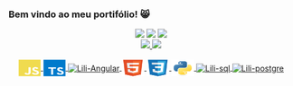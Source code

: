 
### Bem vindo ao meu portifólio! 😸

<div align="center">
  <a href="https://www.instagram.com/marqs_lih/" target="_blank"><img src="https://img.shields.io/badge/-Instagram-%23E4405F?style=for-the-badge&logo=instagram&logoColor=white" target="_blank"></a>
  <a href="https://www.linkedin.com/in/marqs-lilian/" target="_blank"><img src="https://img.shields.io/badge/-LinkedIn-%230077B5?style=for-the-badge&logo=linkedin&logoColor=white" target="_blank"></a> 
  <a href="mailto:marques.lilian97@gmail.com"><img src="https://img.shields.io/badge/-Gmail-%23333?style=for-the-badge&logo=gmail&logoColor=white" target="_blank"></a>
</div>

<div align="center">
<a href="https://github.com/Lilianmarqs">
<img height="180em" src="https://github-readme-stats.vercel.app/api/top-langs/?username=Lilianmarqs&layout=compact&langs_count=7&theme=radical"/>
<img height="180em" src="https://github-readme-stats.vercel.app/api?username=Lilianmarqs&show_icons=true&theme=radical&include_all_commits=true&count_private=true"/>
</div>
 
<div style="display: inline_block" align="center"><br>
  <img align="center" alt="Lili-Js" height="30" width="40" src="https://raw.githubusercontent.com/devicons/devicon/master/icons/javascript/javascript-plain.svg">
  <img align="center" alt="Lili-Ts" height="30" width="40" src="https://raw.githubusercontent.com/devicons/devicon/master/icons/typescript/typescript-plain.svg">
  <img align="center" alt="Lili-Angular" height="30" width="40" src="https://cdn.jsdelivr.net/gh/devicons/devicon/icons/angularjs/angularjs-original.svg">
  <img align="center" alt="Lili-HTML" height="30" width="40" src="https://raw.githubusercontent.com/devicons/devicon/master/icons/html5/html5-original.svg">
  <img align="center" alt="Lili-CSS" height="30" width="40" src="https://raw.githubusercontent.com/devicons/devicon/master/icons/css3/css3-original.svg">
  <img align="center" alt="Lili-Python" height="30" width="40" src="https://raw.githubusercontent.com/devicons/devicon/master/icons/python/python-original.svg">
  <!--<img align="center" alt="Lili-Csharp" height="30" width="40" src="https://raw.githubusercontent.com/devicons/devicon/master/icons/csharp/csharp-original.svg"> -->
  <img align="center" alt="Lili-sql" height="30" width="40" src="https://cdn.jsdelivr.net/gh/devicons/devicon/icons/mysql/mysql-original-wordmark.svg">
   <img align="center" alt="Lili-postgre" height="30" width="40" src="https://cdn.jsdelivr.net/gh/devicons/devicon/icons/postgresql/postgresql-original-wordmark.svg">
</div>
  <!--dark, radical, merko, gruvbox, tokyonight, onedark, cobalt, synthwave, highcontrast, dracula
https://devicon.dev/
-->

